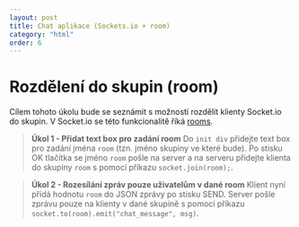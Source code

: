 ```yaml
---
layout: post
title: Chat aplikace (Sockets.io + room)
category: "html"
order: 6
---
```


# Rozdělení do skupin (room)

Cílem tohoto úkolu bude se seznámit s možností rozdělit klienty Socket.io do skupin. V Socket.io se této funkcionalitě říká [rooms](https://socket.io/docs/v3/rooms/).

> **Úkol 1 - Přidat text box pro zadání room**
> Do `init div` přidejte text box pro zadání jména `room` (tzn. jméno skupiny ve které bude). Po stisku OK tlačítka se jméno `room` pošle na server a na serveru přidejte klienta do skupiny `room` s pomocí příkazu `socket.join(room);`.

> **Úkol 2 - Rozesílání zpráv pouze uživatelům v dané room**
> Klient nyní přidá hodnotu `room` do JSON zprávy po stisku SEND. Server pošle zprávu pouze na klienty v dané skupině s pomocí příkazu `socket.to(room).emit("chat_message", msg)`.
